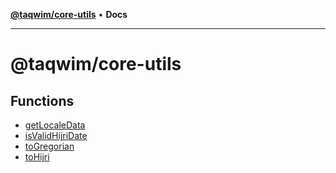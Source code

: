 [**@taqwim/core-utils**](README.md) • **Docs**

***

# @taqwim/core-utils

## Functions

- [getLocaleData](functions/getLocaleData.md)
- [isValidHijriDate](functions/isValidHijriDate.md)
- [toGregorian](functions/toGregorian.md)
- [toHijri](functions/toHijri.md)
